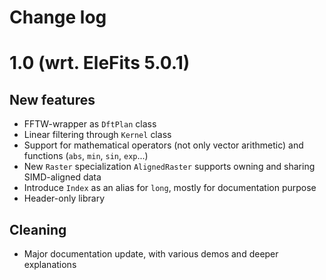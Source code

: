 # Change log

# 1.0 (wrt. EleFits 5.0.1)

## New features

* FFTW-wrapper as `DftPlan` class
* Linear filtering through `Kernel` class
* Support for mathematical operators (not only vector arithmetic) and functions (`abs`, `min`, `sin`, `exp`...)
* New `Raster` specialization `AlignedRaster` supports owning and sharing SIMD-aligned data
* Introduce `Index` as an alias for `long`, mostly for documentation purpose
* Header-only library

## Cleaning

* Major documentation update, with various demos and deeper explanations
